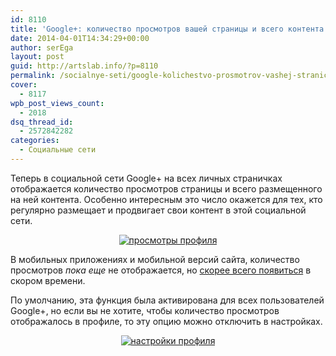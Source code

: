 ```yaml
---
id: 8110
title: 'Google+: количество просмотров вашей страницы и всего контента'
date: 2014-04-01T14:34:29+00:00
author: serEga
layout: post
guid: http://artslab.info/?p=8110
permalink: /socialnye-seti/google-kolichestvo-prosmotrov-vashej-stranicy-i-vsego-kontenta/
cover:
  - 8117
wpb_post_views_count:
  - 2018
dsq_thread_id:
  - 2572842282
categories:
  - Социальные сети
---
```

Теперь в социальной сети Google+ на всех личных страничках отображается количество просмотров страницы и всего размещенного на ней контента. Особенно интересным это число окажется для тех, кто регулярно размещает и продвигает свои контент в этой социальной сети.

<center>
  <a href="http://img.artslab.info/google-plus-prosmotri-stranici-2014-04-01-13-01-32.jpg"><img src="http://img.artslab.info/google-plus-prosmotri-stranici-2014-04-01-13-01-32-300x109.jpg" alt="просмотры профиля" class="aligncenter size-medium wp-image-8112" srcset="http://img.artslab.info/google-plus-prosmotri-stranici-2014-04-01-13-01-32-300x109.jpg 300w, http://img.artslab.info/google-plus-prosmotri-stranici-2014-04-01-13-01-32-900x327.jpg 900w, http://img.artslab.info/google-plus-prosmotri-stranici-2014-04-01-13-01-32.jpg 917w" sizes="(max-width: 300px) 100vw, 300px" /></a>
</center>

В мобильных приложениях и мобильной версий сайта, количество просмотров _пока еще_ не отображается, но [скорее всего появиться](https://support.google.com/plus/answer/6005374?p=profile_views) в скором времени.

По умолчанию, эта функция была активирована для всех пользователей Google+, но если вы не хотите, чтобы количество просмотров отображалось в профиле, то эту опцию можно отключить в настройках.

<center>
  <a href="http://img.artslab.info/nastroiki-google-plus.jpg"><img src="http://img.artslab.info/nastroiki-google-plus-300x143.jpg" alt="настройки профиля" class="aligncenter size-medium wp-image-8111" srcset="http://img.artslab.info/nastroiki-google-plus-300x143.jpg 300w, http://img.artslab.info/nastroiki-google-plus.jpg 688w" sizes="(max-width: 300px) 100vw, 300px" /></a>
</center>